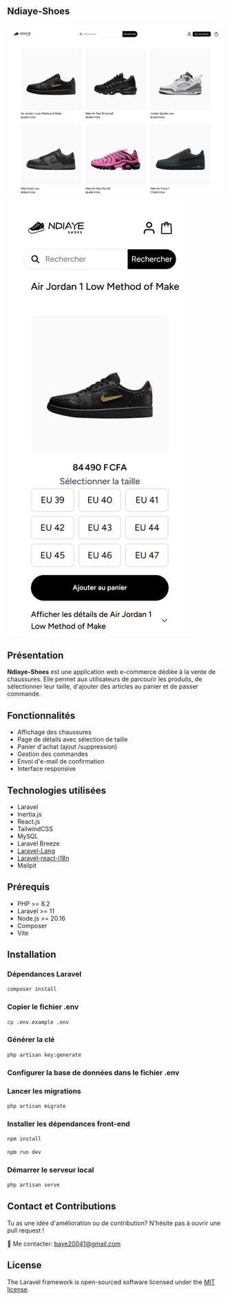 ## Ndiaye-Shoes

![Page d'accueil](public/images/accueil.png)
![Page d'accueil](public/images/detail.png)

## Présentation

**Ndiaye-Shoes** est une application web e-commerce dédiée à la vente de chaussures. Elle permet aux utilisateurs de parcourir les produits, de sélectionner leur taille, d'ajouter des articles au panier et de passer commande.

## Fonctionnalités

-   Affichage des chaussures
-   Page de détails avec sélection de taille
-   Panier d'achat (ajout /suppression)
-   Gestion des commandes
-   Envoi d'e-mail de confirmation
-   Interface responsive

## Technologies utilisées

-   Laravel
-   Inertia.js
-   React.js
-   TailwindCSS
-   MySQL
-   Laravel Breeze
-   [Laravel-Lang](https://github.com/Laravel-Lang/lang.git)
-   [Laravel-react-i18n](https://github.com/EugeneMeles/laravel-react-i18n.git)
-   Mailpit

## Prérequis

-   PHP >= 8.2
-   Laravel >= 11
-   Node.js >= 20.16
-   Composer
-   Vite

## Installation

### Dépendances Laravel

```bash
composer install
```

### Copier le fichier .env

```bash
cp .env.example .env
```

### Générer la clé

```bash
php artisan key:generate
```

### Configurer la base de données dans le fichier .env

### Lancer les migrations

```bash
php artisan migrate
```

### Installer les dépendances front-end

```bash
npm install
```

```bash
npm run dev
```

### Démarrer le serveur local

```bash
php artisan serve
```

## Contact et Contributions

Tu as une idée d'amélioration ou de contribution? N'hésite pas à ouvrir une pull request !

:email: Me contacter: [baye20041@gmail.com](mailto:baye20041@gmail.com)

## License

The Laravel framework is open-sourced software licensed under the [MIT license](https://opensource.org/licenses/MIT).
